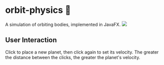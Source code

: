 # orbit-physics :milky_way:
A simulation of orbiting bodies, implemented in JavaFX.
![](img/demo.gif)

## User Interaction
Click to place a new planet, then click again to set its velocity. The greater the distance between the clicks, the greater the planet's velocity.